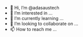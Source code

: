 - 👋 Hi, I’m @adasaustech
- 👀 I’m interested in ...
- 🌱 I’m currently learning ...
- 💞️ I’m looking to collaborate on ...
- 📫 How to reach me ...

<!---
adasaustech/adasaustech is a ✨ special ✨ repository because its `README.md` (this file) appears on your GitHub profile.
You can click the Preview link to take a look at your changes.
--->
